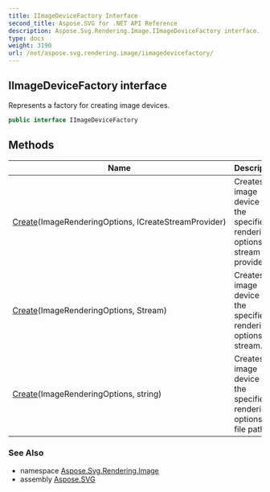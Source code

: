 ```yaml
---
title: IImageDeviceFactory Interface
second_title: Aspose.SVG for .NET API Reference
description: Aspose.Svg.Rendering.Image.IImageDeviceFactory interface. Represents a factory for creating image devices
type: docs
weight: 3190
url: /net/aspose.svg.rendering.image/iimagedevicefactory/
---
```

## IImageDeviceFactory interface

Represents a factory for creating image devices.

```csharp
public interface IImageDeviceFactory
```

## Methods

| Name | Description |
| --- | --- |
| [Create](../../aspose.svg.rendering.image/iimagedevicefactory/create/#create)(ImageRenderingOptions, ICreateStreamProvider) | Creates an image device with the specified rendering options and stream provider. |
| [Create](../../aspose.svg.rendering.image/iimagedevicefactory/create/#create_1)(ImageRenderingOptions, Stream) | Creates an image device with the specified rendering options and stream. |
| [Create](../../aspose.svg.rendering.image/iimagedevicefactory/create/#create_2)(ImageRenderingOptions, string) | Creates an image device with the specified rendering options and file path. |

### See Also

* namespace [Aspose.Svg.Rendering.Image](../../aspose.svg.rendering.image/)
* assembly [Aspose.SVG](../../)
